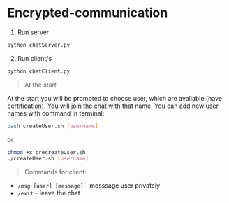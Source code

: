 # Encrypted-communication

1. Run server

```bash
python chatServer.py
```

2. Run client/s

```bash
python chatClient.py
```

> At the start

At the start you will be prompted to choose user, which are avaliable (have certification). You will join the chat with that name. You can add new user names with command in terminal:
```bash
bash createUser.sh [username]
```
or
```bash
chmod +x crecreateUser.sh
./createUser.sh [username]
```

>Commands for client:
- `/msg [user] [message]` - messsage user privately
- `/exit` - leave the chat
